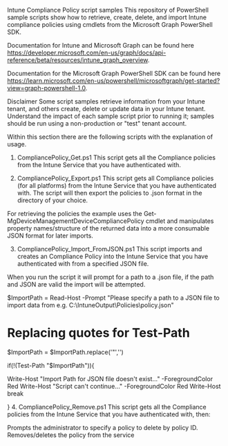 Intune Compliance Policy script samples
This repository of PowerShell sample scripts show how to retrieve, create, delete, and import Intune compliance policies using cmdlets from the Microsoft Graph PowerShell SDK.

Documentation for Intune and Microsoft Graph can be found here https://developer.microsoft.com/en-us/graph/docs/api-reference/beta/resources/intune_graph_overview.

Documentation for the Microsoft Graph PowerShell SDK can be found here https://learn.microsoft.com/en-us/powershell/microsoftgraph/get-started?view=graph-powershell-1.0.

Disclaimer
Some script samples retrieve information from your Intune tenant, and others create, delete or update data in your Intune tenant. Understand the impact of each sample script prior to running it; samples should be run using a non-production or "test" tenant account.

Within this section there are the following scripts with the explanation of usage.

1. CompliancePolicy_Get.ps1
This script gets all the Compliance policies from the Intune Service that you have authenticated with.

2. CompliancePolicy_Export.ps1
This script gets all Compliance policies (for all platforms) from the Intune Service that you have authenticated with. The script will then export the policies to .json format in the directory of your choice.

For retrieving the policies the example uses the Get-MgDeviceManagementDeviceCompliancePolicy cmdlet and manipulates property names/structure of the returned data into a more consumable JSON format for later imports.

3. CompliancePolicy_Import_FromJSON.ps1
This script imports and creates an Compliance Policy into the Intune Service that you have authenticated with from a specified JSON file.

When you run the script it will prompt for a path to a .json file, if the path and JSON are valid the import will be attempted.

$ImportPath = Read-Host -Prompt "Please specify a path to a JSON file to import data from e.g. C:\IntuneOutput\Policies\policy.json"

# Replacing quotes for Test-Path
$ImportPath = $ImportPath.replace('"','')

if(!(Test-Path "$ImportPath")){

Write-Host "Import Path for JSON file doesn't exist..." -ForegroundColor Red
Write-Host "Script can't continue..." -ForegroundColor Red
Write-Host
break

}
4. CompliancePolicy_Remove.ps1
This script gets all the Compliance policies from the Intune Service that you have authenticated with, then:

Prompts the administrator to specify a policy to delete by policy ID.
Removes/deletes the policy from the service
